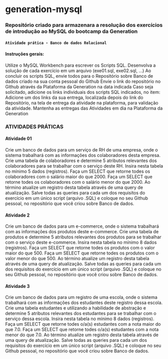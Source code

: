 # generation-mysql

### Repositório criado para armazenara a resolução dos exercícios de introdução ao MySQL do bootcamp da Generation


#### `Atividade prática - Banco de dados Relacional`


#### Instruções gerais:
Utilize o MySQL Workbench para escrever os Scripts SQL.
Desenvolva a solução de cada exercício em um arquivo (exe01.sql, exe02.sql, ...)
Ao concluir os scripts SQL, envie todos para o Repositório sobre Banco de dados criado na sua conta pessoal do Github
Envie o link do repositório no Github através da Plataforma da Generation na data indicada
Caso seja solicitado, adicione os links individuais dos scripts SQL indicados, no item: Adicione um dos links da sua entrega, localizada depois do link do Repositório, na tela de entrega da atividade na plataforma, para validação da atividade.
Mantenha as entregas das Atividades em dia na Plataforma da Generation


### ATIVIDADES PRÁTICAS

#### Atividade 01

Crie um banco de dados para um serviço de RH de uma empresa, onde o sistema trabalhará com as informações dos colaboradores desta empresa. 
Crie uma tabela de colaboradores e determine 5 atributos relevantes dos colaboradores para se trabalhar com o serviço deste RH.
Insira nesta tabela no mínimo 5 dados (registros).
Faça um SELECT que retorne todes os colaboradores com o salário maior do que 2000.
Faça um SELECT que retorne todes os colaboradores com o salário menor do que 2000.
Ao término atualize um registro desta tabela através de uma query de atualização.
Salve todas as queries para cada um dos requisitos do exercício em um único script (arquivo .SQL) e coloque no seu Github pessoal, no repositório que você criou sobre Banco de dados.


#### Atividade 2

Crie um banco de dados para um e-commerce, onde o sistema trabalhará com as informações dos produtos deste e-commerce. 
Crie uma tabela de produtos e determine 5 atributos relevantes dos produtos para se trabalhar com o serviço deste e-commerce.
Insira nesta tabela no mínimo 8 dados (registros).
Faça um SELECT que retorne todes os produtos com o valor maior do que 500.
Faça um SELECT que retorne todes os produtos com o valor menor do que 500.
Ao término atualize um registro desta tabela através de uma query de atualização.
Salve todas as queries para cada um dos requisitos do exercício em um único script (arquivo .SQL) e coloque no seu Github pessoal, no repositório que você criou sobre Banco de dados.
 
#### Atividade 3

Crie um banco de dados para um registro de uma escola, onde o sistema trabalhará com as informações dos estudantes deste registro dessa escola. 
Crie uma tabela estudantes e utilizando a habilidade de abstração e determine 5 atributos relevantes dos estudantes para se trabalhar com o serviço dessa escola.
Insira nesta tabela no mínimo 8 dados (registros).
Faça um SELECT que retorne todes o/a(s) estudantes com a nota maior do que 7.0.
Faça um SELECT que retorne todes o/a(s) estudantes com a nota menor do que 7.0.
Ao término atualize um registro desta tabela através de uma query de atualização.
Salve todas as queries para cada um dos requisitos do exercício em um único script (arquivo .SQL) e coloque no seu Github pessoal, no repositório que você criou sobre Banco de dados.
